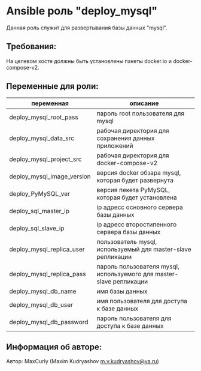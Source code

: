 Ansible роль "deploy_mysql"
=========

Данная роль служит для развертывания базы данных "mysql".

Требования:
-----------

На целевом хосте должны быть установлены пакеты docker.io и docker-compose-v2.

Переменные для роли:
--------------------

| переменная                 | описание                                                             |
|----------------------------|----------------------------------------------------------------------|
| deploy_mysql_root_pass     | пароль root пользователя для mysql                                   |
| deploy_mysql_data_src      | рабочая директория для сохранения данных приложений                  |
| deploy_mysql_project_src   | рабочая директория для docker-compose-v2                             |
| deploy_mysql_image_version | версия docker обзара mysql, которая будет развернута                 |
| deploy_PyMySQL_ver         | версия пекета PyMySQL, которая будет установлена                     |
| deploy_sql_master_ip       | ip адресс основного сервера базы данных                              |
| deploy_sql_slave_ip        | ip адресс второстипенного сервера базы данных                        |
| deploy_mysql_replica_user  | пользователь mysql, используемый для master-slave репликации         |
| deploy_mysql_replica_pass  | пароль пользователя mysql, используемого для master-slave репликации |
| deploy_mysql_db_name       | имя базы данных                                                      |
| deploy_mysql_db_user       | имя пользователя для доступа к базе данных                           |
| deploy_mysql_db_password   | пароль пользователя для доступа к базе данных                        |

Информация об авторе:
---------------------

Автор: MaxCurly (Maxim Kudryashov m.v.kudryashov@ya.ru)